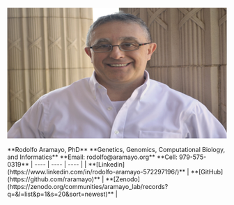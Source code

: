 <p align="left">
<img src="https://github.com/raramayo/Rodolfo_Aramayo/blob/main/assets/Rodolfo_Pic.jpg?raw=true" alt="Rodolfo Aramayo, PhD" width="600" height="300">
</p>
**Rodolfo Aramayo, PhD**  
**Genetics, Genomics, Computational Biology, and Informatics**  
**Email: rodolfo@aramayo.org**  
**Cell: 979-575-0319**  
| ---- | ---- | ---- |
| **[Linkedin](https://www.linkedin.com/in/rodolfo-aramayo-572297196/)** | **[GitHub](https://github.com/raramayo)** | **[Zenodo](https://zenodo.org/communities/aramayo_lab/records?q=&l=list&p=1&s=20&sort=newest)** |
